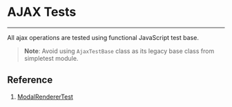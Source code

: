 # AJAX Tests

---

All ajax operations are tested using functional JavaScript test base.



> **Note**: Avoid using `AjaxTestBase` class as its legacy base class from simpletest module.



## Reference
1. [ModalRendererTest](https://github.com/drupal/drupal/blob/8.5.x/core/modules/system/tests/src/FunctionalJavascript/ModalRendererTest.php)
